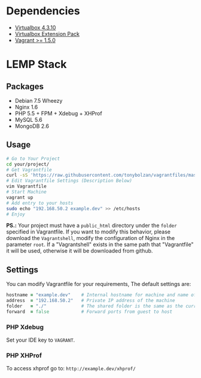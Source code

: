 # Dependencies
- [Virtualbox 4.3.10](https://www.virtualbox.org/wiki/Downloads)
- [Virtualbox Extension Pack](https://www.virtualbox.org/wiki/Downloads)
- [Vagrant >= 1.5.0](http://www.vagrantup.com/downloads.html)

# LEMP Stack

## Packages
- Debian 7.5 Wheezy
- Nginx 1.6
- PHP 5.5 + FPM + Xdebug + XHProf
- MySQL 5.6
- MongoDB 2.6

## Usage
```bash
# Go to Your Project
cd your/project/
# Get Vagrantfile
curl -sS 'https://raw.githubusercontent.com/tonybolzan/vagrantfiles/master/LEMP/Vagrantfile' > Vagrantfile
# Edit Vagrantfile Settings (Description Below)
vim Vagrantfile
# Start Machine
vagrant up
# Add entry to your hosts
sudo echo "192.168.50.2 example.dev" >> /etc/hosts
# Enjoy
```
**PS.:** Your project must have a `public_html` directory under the `folder` specified in Vagrantfile.
If you want to modify this behavior, please download the `Vagrantshell`, modify the configuration of Nginx in the parameter `root`.
If a "Vagrantshell" exists in the same path that "Vagrantfile" it will be used, otherwise it will be downloaded from github.


## Settings
You can modify Vagrantfile for your requirements, The default settings are:
```ruby
hostname = "example.dev"	# Internal hostname for machine and name of the machine in Virtualbox
address  = "192.168.50.2"	# Private IP address of the machine
folder   = "./"				# The shared folder is the same as the current folder Vagrantfile
forward  = false			# Forward ports from guest to host
```

### PHP Xdebug
Set your IDE key to `VAGRANT`.

### PHP XHProf
To access xhprof go to:
`http://example.dev/xhprof/`